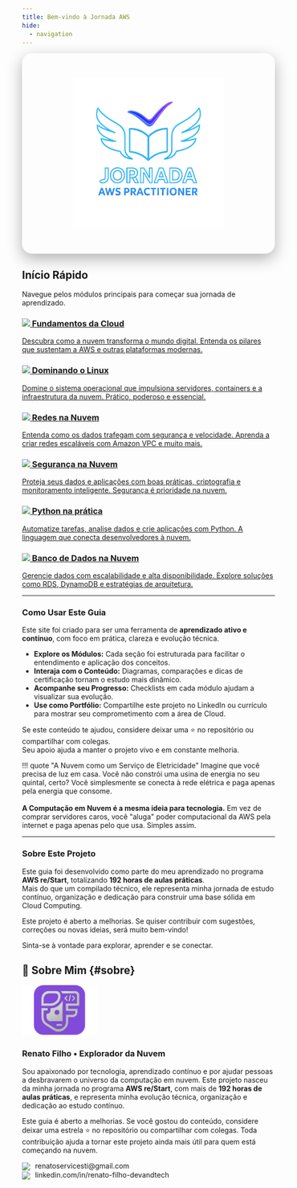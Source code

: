 ```yaml
---
title: Bem-vindo à Jornada AWS
hide:
  - navigation
---
```


<style>
  .md-main__inner {
    margin-top: 0; 
  }
  .hero-section {
    padding: 3rem 1.5rem;
    text-align: center;
    background: var(--futuristic-gradient);
    color: white;
    border-radius: 20px;
    box-shadow: 0 10px 30px rgba(0, 0, 0, 0.3);
    animation: fadeInUp 1s ease-out;
  }

  .hero-section h1 {
    font-size: 3rem;
    font-weight: 700;
    text-shadow: 2px 2px 5px rgba(0, 0, 0, 0.4);
  }

  .hero-section p {
    font-size: 1.2rem;
    max-width: 600px;
    margin-left: auto;
    margin-right: auto;
    border-radius: 10px;
    padding: 1rem;
    margin-top: 1rem;
    background-color: rgba(255, 255, 255, 0.1);
  }

  @keyframes fadeInUp {
    from {
      opacity: 0;
      transform: translateY(30px);
    }
    to {
      opacity: 1;
      transform: translateY(0);
    }
  }
</style>

<div class="hero-section">
  <img src="./assets/logo-aws.png" width="300" />
</div>

## Início Rápido

Navegue pelos módulos principais para começar sua jornada de aprendizado.
<div class="grid-container">
  <a href="./01_Cloud_Foundations/" class="card">
    <h3><img src="https://api.iconify.design/mdi/cloud-outline.svg?color=%2300ffe0" width="24" /> Fundamentos da Cloud</h3>
    <p>Descubra como a nuvem transforma o mundo digital. Entenda os pilares que sustentam a AWS e outras plataformas modernas.</p>
  </a>

  <a href="./02_Linux/" class="card">
    <h3><img src="https://api.iconify.design/mdi/linux.svg?color=%2300ffe0" width="24" /> Dominando o Linux</h3>
    <p>Domine o sistema operacional que impulsiona servidores, containers e a infraestrutura da nuvem. Prático, poderoso e essencial.</p>
  </a>

  <a href="./03_Redes/" class="card">
    <h3><img src="https://api.iconify.design/mdi/lan.svg?color=%2300ffe0" width="24" /> Redes na Nuvem</h3>
    <p>Entenda como os dados trafegam com segurança e velocidade. Aprenda a criar redes escaláveis com Amazon VPC e muito mais.</p>
  </a>

  <a href="./04_Segurança" class="card"> 
    <h3><img src="https://api.iconify.design/mdi/shield-account-outline.svg?color=%2300ffe0" width="24" /> Segurança na Nuvem</h3>
    <p>Proteja seus dados e aplicações com boas práticas, criptografia e monitoramento inteligente. Segurança é prioridade na nuvem.</p>
  </a>

  <a href="./05_Python/" class="card">
    <h3><img src="https://api.iconify.design/mdi/language-python.svg?color=%2300ffe0" width="24" /> Python na prática</h3>
    <p>Automatize tarefas, analise dados e crie aplicações com Python. A linguagem que conecta desenvolvedores à nuvem.</p>
  </a>

  <a href="./06_Banco_de_Dados/" class="card">
    <h3><img src="https://api.iconify.design/mdi/database-outline.svg?color=%2300ffe0" width="24" /> Banco de Dados na Nuvem</h3>
    <p>Gerencie dados com escalabilidade e alta disponibilidade. Explore soluções como RDS, DynamoDB e estratégias de arquitetura.</p>
  </a>
</div>

---

### Como Usar Este Guia

Este site foi criado para ser uma ferramenta de **aprendizado ativo e contínuo**, com foco em prática, clareza e evolução técnica.

* **Explore os Módulos:** Cada seção foi estruturada para facilitar o entendimento e aplicação dos conceitos.
* **Interaja com o Conteúdo:** Diagramas, comparações e dicas de certificação tornam o estudo mais dinâmico.
* **Acompanhe seu Progresso:** Checklists em cada módulo ajudam a visualizar sua evolução.
* **Use como Portfólio:** Compartilhe este projeto no LinkedIn ou currículo para mostrar seu comprometimento com a área de Cloud.

Se este conteúdo te ajudou, considere deixar uma ⭐ no repositório ou compartilhar com colegas.  
Seu apoio ajuda a manter o projeto vivo e em constante melhoria.

!!! quote "A Nuvem como um Serviço de Eletricidade"
    Imagine que você precisa de luz em casa. Você não constrói uma usina de energia no seu quintal, certo? Você simplesmente se conecta à rede elétrica e paga apenas pela energia que consome.
    <br/><br/>
    **A Computação em Nuvem é a mesma ideia para tecnologia.** Em vez de comprar servidores caros, você "aluga" poder computacional da AWS pela internet e paga apenas pelo que usa. Simples assim.

---

### Sobre Este Projeto

Este guia foi desenvolvido como parte do meu aprendizado no programa **AWS re/Start**, totalizando **192 horas de aulas práticas**.  
Mais do que um compilado técnico, ele representa minha jornada de estudo contínuo, organização e dedicação para construir uma base sólida em Cloud Computing.

Este projeto é aberto a melhorias. Se quiser contribuir com sugestões, correções ou novas ideias, será muito bem-vindo!

Sinta-se à vontade para explorar, aprender e se conectar.

## 👤 Sobre Mim {#sobre}

<div class="about-section">
  <img src="./assets/avatar.svg" width="150" />
  <div>
    <h3>Renato Filho • Explorador da Nuvem</h3>
    <p>Sou apaixonado por tecnologia, aprendizado contínuo e por ajudar pessoas a desbravarem o universo da computação em nuvem. Este projeto nasceu da minha jornada no programa <strong>AWS re/Start</strong>, com mais de <strong>192 horas de aulas práticas</strong>, e representa minha evolução técnica, organização e dedicação ao estudo contínuo.</p>
    <p>Este guia é aberto a melhorias. Se você gostou do conteúdo, considere deixar uma estrela ⭐ no repositório ou compartilhar com colegas. Toda contribuição ajuda a tornar este projeto ainda mais útil para quem está começando na nuvem.</p>
    <p>
      <a href="mailto:renatoservicesti@gmail.com" style="text-decoration: none;">
        <img src="https://api.iconify.design/mdi/email-outline.svg?color=%2300ffe0" width="20" style="vertical-align: middle; margin-right: 6px;" />
        renatoservicesti@gmail.com
      </a>
      <br/>
      <a href="https://linkedin.com/in/renato-filho-devandtech" style="text-decoration: none;">
        <img src="https://api.iconify.design/mdi/linkedin.svg?color=%2300ffe0" width="20" style="vertical-align: middle; margin-right: 6px;" />
        linkedin.com/in/renato-filho-devandtech
      </a>
    </p>
  </div>
</div>
